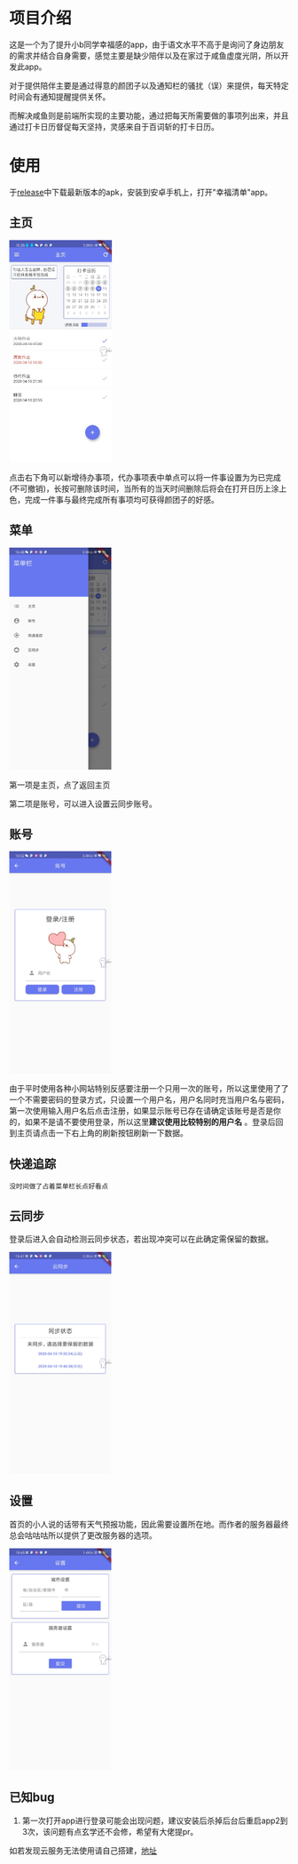 # 项目介绍

这是一个为了提升小b同学幸福感的app，由于语文水平不高于是询问了身边朋友的需求并结合自身需要，感觉主要是缺少陪伴以及在家过于咸鱼虚度光阴，所以开发此app。

对于提供陪伴主要是通过得意的颜团子以及通知栏的骚扰（误）来提供，每天特定时间会有通知提醒提供关怀。

而解决咸鱼则是前端所实现的主要功能，通过把每天所需要做的事项列出来，并且通过打卡日历督促每天坚持，灵感来自于百词斩的打卡日历。

# 使用

于[release](https://github.com/Xander-C/Brain_hole/releases)中下载最新版本的apk，安装到安卓手机上，打开"幸福清单"app。

## 主页

<img src="./images/01.jpg" height=400px>

点击右下角可以新增待办事项，代办事项表中单点可以将一件事设置为为已完成(不可撤销)，长按可删除该时间，当所有的当天时间删除后将会在打开日历上涂上色，完成一件事与最终完成所有事项均可获得颜团子的好感。

## 菜单

<img src="./images/02.jpg" height=400px>



第一项是主页，点了返回主页

第二项是账号，可以进入设置云同步账号。

## 账号

<img src="./images/03.jpg" height=400px>

由于平时使用各种小网站特别反感要注册一个只用一次的账号，所以这里使用了了一个不需要密码的登录方式，只设置一个用户名，用户名同时充当用户名与密码，第一次使用输入用户名后点击注册，如果显示账号已存在请确定该账号是否是你的，如果不是请不要使用登录，所以这里**建议使用比较特别的用户名** 。登录后回到主页请点击一下右上角的刷新按钮刷新一下数据。

## 快递追踪

``没时间做了占着菜单栏长点好看点``

## 云同步

登录后进入会自动检测云同步状态，若出现冲突可以在此确定需保留的数据。

<img src="./images/04.jpg" height=400px>

## 设置

首页的小人说的话带有天气预报功能，因此需要设置所在地。而作者的服务器最终总会咕咕咕所以提供了更改服务器的选项。

<img src="./images/05.jpg" height=400px>

## 已知bug

1. 第一次打开app进行登录可能会出现问题，建议安装后杀掉后台后重启app2到3次，该问题有点玄学还不会修，希望有大佬提pr。



如若发现云服务无法使用请自己搭建，[地址](https://github.com/Xander-C/brainHole_backend)